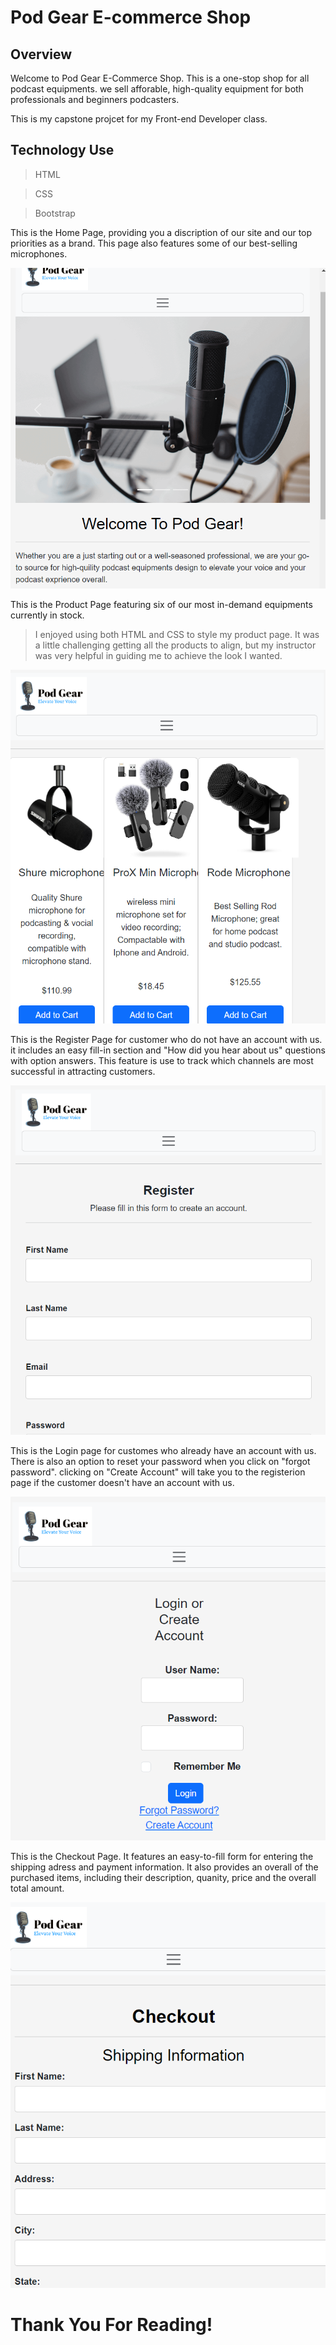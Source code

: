 # Pod Gear E-commerce Shop

## Overview

 Welcome to Pod Gear E-Commerce Shop. This is a one-stop shop for all podcast equipments. we sell afforable, high-quality equipment for both professionals and beginners podcasters.
 
This is my capstone projcet for my Front-end Developer class.



## Technology Use
>HTML

>CSS

>Bootstrap

This is the Home Page, providing you a discription of our site and our top priorities as a brand. This page also features some of our best-selling microphones.

![Alt text](images/homepage.png)



This is the Product Page featuring six of our most in-demand equipments currently in stock.
>I enjoyed using both HTML and CSS to style my product page. It was a little challenging getting all the products to align, but my instructor was very helpful in guiding me to achieve the look I wanted.

![alt text](images/productpage.png)


This is the Register Page for customer who do not have an account with us. it includes an easy fill-in section and "How did you hear about us" questions with option answers. This feature is use to track which channels are most successful in attracting customers.

![alt text](images/registerpage.png)

This is the Login page for customes who already have an account with us. There is also an option to reset your password when you click on "forgot password".
clicking on "Create Account" will take you to the registerion page if the customer doesn't have an account with us.

![alt text](images/logininpage.png)


This is the Checkout Page. It features an easy-to-fill form for entering the shipping adress and payment information. It also provides an overall of the purchased items, including their description, quanity, price and the overall total amount.

![alt text](images/checkoutpage.png)

# Thank You For Reading!